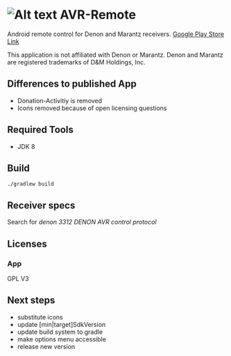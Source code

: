 # ![Alt text](app/assets/icon.png "AVR-Remote") AVR-Remote 

Android remote control for Denon and Marantz receivers.
[Google Play Store Link](https://play.google.com/store/apps/details?id=de.pskiwi.avrremote)


This application is not affiliated with Denon or Marantz. 
Denon and Marantz are registered trademarks of D&M Holdings, Inc. 

## Differences to published App
* Donation-Activitiy is removed
* Icons removed because of open licensing questions

## Required Tools

* JDK 8

## Build

`./gradlew build`

## Receiver specs
Search for
_denon 3312 DENON AVR control protocol_

## Licenses

### App
GPL V3

## Next steps
- substitute icons
- update [min|target]SdkVersion
- update build system to gradle
- make options menu accessible
- release new version
